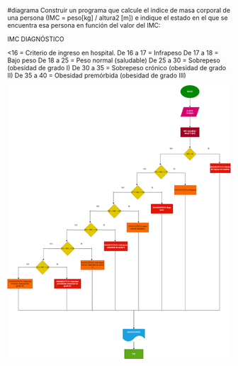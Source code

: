 #diagrama
Construir un programa que calcule el índice de masa corporal de una persona
(IMC = peso[kg] / altura2 [m]) e indique el estado en el que se encuentra esa
persona en función del valor del IMC:

IMC DIAGNÓSTICO

<16 = Criterio de ingreso en hospital.
De 16 a 17 = Infrapeso
De 17 a 18 = Bajo peso
De 18 a 25 = Peso normal (saludable)
De 25 a 30 = Sobrepeso (obesidad de grado I)
De 30 a 35 = Sobrepeso crónico (obesidad de grado II)
De 35 a 40 = Obesidad premórbida (obesidad de grado III)



![diagrama de flujo](diagrama.png "Diagrama de flujo")